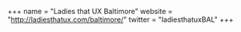 +++
name = "Ladies that UX Baltimore"
website = "http://ladiesthatux.com/baltimore/"
twitter = "ladiesthatuxBAL"
+++